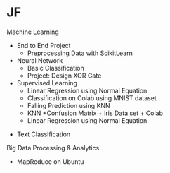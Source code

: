 # JF
Machine Learning
  - End to End Project
    + Preprocessing Data with ScikitLearn
  - Neural Network
    + Basic Classification
    + Project: Design XOR Gate
  - Supervised Learning
    + Linear Regression using Normal Equation
    + Classification on Colab using MNIST dataset
    + Falling Prediction using KNN
    + KNN +Confusion Matrix + Iris Data set + Colab
    + Linear Regression using Normal Equation
  + Text Classification
    
Big Data Processing & Analytics
  - MapReduce on Ubuntu
